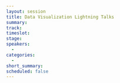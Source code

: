 ```yaml
---
layout: session
title: Data Visualization Lightning Talks
summary:
track:
timeslot:
stage:
speakers:
  -
categories:
  -
short_summary:
scheduled: false
---
```

 